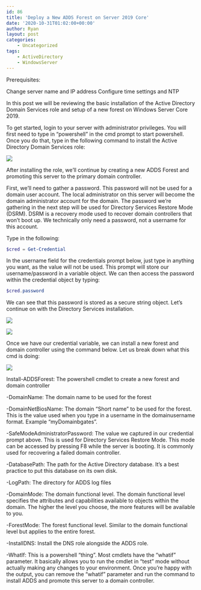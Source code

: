 ```yaml
---
id: 86
title: 'Deploy a New ADDS Forest on Server 2019 Core'
date: '2020-10-31T01:02:00+00:00'
author: Ryan
layout: post
categories:
    - Uncategorized
tags:
    - ActiveDirectory
    - WindowsServer
---
```


Prerequisites:

Change server name and IP address
Configure time settings and NTP

In this post we will be reviewing the basic installation of the Active Directory Domain Services role and setup of a new forest on Windows Server Core 2019.

To get started, login to your server with administrator privileges. You will first need to type in “powershell” in the cmd prompt to start powershell. Once you do that, type in the following command to install the Active Directory Domain Services role:

[![](https://rnemeth90.github.io/wp-content/uploads/2020/10/image-12.png)](https://lh3.googleusercontent.com/-LnSTbXjG2Hc/X5y3R3F-eWI/AAAAAAAAx2A/lWQBpA44Dmo-Jpbck2iPmgibU6z0DM1YwCLcBGAsYHQ/image.png)

After installing the role, we’ll continue by creating a new ADDS Forest and promoting this server to the primary domain controller.

First, we’ll need to gather a password. This password will not be used for a domain user account. The local administrator on this server will become the domain administrator account for the domain. The password we’re gathering in the next step will be used for Directory Services Restore Mode (DSRM). DSRM is a recovery mode used to recover domain controllers that won’t boot up. We technically only need a password, not a username for this account.

Type in the following:
~~~Powershell
$cred = Get-Credential
~~~
In the username field for the credentials prompt below, just type in anything you want, as the value will not be used. This prompt will store our username/password in a variable object. We can then access the password within the credential object by typing:
~~~Powershell
$cred.password
~~~

We can see that this password is stored as a secure string object. Let’s continue on with the Directory Services installation.

[![](https://rnemeth90.github.io/wp-content/uploads/2020/10/image-13.png)](https://lh3.googleusercontent.com/-n-W0yvwr2Zs/X5y3X64NjZI/AAAAAAAAx2E/rx5urA7p_NMl3peX5g0J7Ax7biWwNADAgCLcBGAsYHQ/image.png)

[![](https://rnemeth90.github.io/wp-content/uploads/2020/10/image-14.png)](https://lh3.googleusercontent.com/-0k-aZrMhyGw/X5y3ckH10pI/AAAAAAAAx2I/FS56uvXCirAaBHKwWmIRQ4xIGU_jp_GFwCLcBGAsYHQ/image.png)

Once we have our credential variable, we can install a new forest and domain controller using the command below. Let us break down what this cmd is doing:

[![](https://rnemeth90.github.io/wp-content/uploads/2020/10/image-15.png)](https://lh3.googleusercontent.com/-OF_HVfCPZIM/X5y3ijEA5YI/AAAAAAAAx2M/0vMV3CJczT8D3q5x8hzPAZVSL5DycplBACLcBGAsYHQ/image.png)

Install-ADDSForest: The powershell cmdlet to create a new forest and domain controller

-DomainName: The domain name to be used for the forest

-DomainNetBiosName: The domain “Short name” to be used for the forest. This is the value used when you type in a username in the domainusername format. Example “myDomainbgates”.

-SafeModeAdministratorPassword: The value we captured in our credential prompt above. This is used for Directory Services Restore Mode. This mode can be accessed by pressing F8 while the server is booting. It is commonly used for recovering a failed domain controller.

-DatabasePath: The path for the Active Directory database. It’s a best practice to put this database on its own disk.

-LogPath: The directory for ADDS log files

-DomainMode: The domain functional level. The domain functional level specifies the attributes and capabilities available to objects within the domain. The higher the level you choose, the more features will be available to you.

-ForestMode: The forest functional level. Similar to the domain functional level but applies to the entire forest.

-InstallDNS: Install the DNS role alongside the ADDS role.

-WhatIf: This is a powershell “thing”. Most cmdlets have the “whatif” parameter. It basically allows you to run the cmdlet in “test” mode without actually making any changes to your environment. Once you’re happy with the output, you can remove the “whatif” parameter and run the command to install ADDS and promote this server to a domain controller.